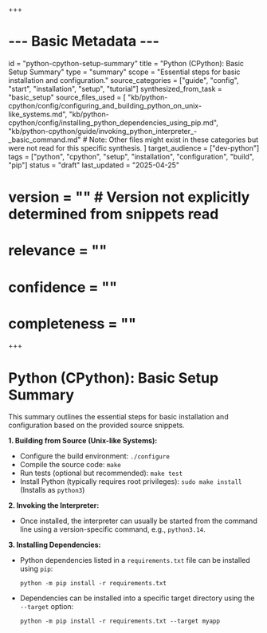 +++
# --- Basic Metadata ---
id = "python-cpython-setup-summary"
title = "Python (CPython): Basic Setup Summary"
type = "summary"
scope = "Essential steps for basic installation and configuration."
source_categories = ["guide", "config", "start", "installation", "setup", "tutorial"]
synthesized_from_task = "basic_setup"
source_files_used = [
    "kb/python-cpython/config/configuring_and_building_python_on_unix-like_systems.md",
    "kb/python-cpython/config/installing_python_dependencies_using_pip.md",
    "kb/python-cpython/guide/invoking_python_interpreter_-_basic_command.md"
    # Note: Other files might exist in these categories but were not read for this specific synthesis.
]
target_audience = ["dev-python"]
tags = ["python", "cpython", "setup", "installation", "configuration", "build", "pip"]
status = "draft"
last_updated = "2025-04-25"
# version = "" # Version not explicitly determined from snippets read
# relevance = ""
# confidence = ""
# completeness = ""
+++

# Python (CPython): Basic Setup Summary

This summary outlines the essential steps for basic installation and configuration based on the provided source snippets.

**1. Building from Source (Unix-like Systems):**
   - Configure the build environment: `./configure`
   - Compile the source code: `make`
   - Run tests (optional but recommended): `make test`
   - Install Python (typically requires root privileges): `sudo make install` (Installs as `python3`)

**2. Invoking the Interpreter:**
   - Once installed, the interpreter can usually be started from the command line using a version-specific command, e.g., `python3.14`.

**3. Installing Dependencies:**
   - Python dependencies listed in a `requirements.txt` file can be installed using `pip`:
     ```shell
     python -m pip install -r requirements.txt
     ```
   - Dependencies can be installed into a specific target directory using the `--target` option:
     ```shell
     python -m pip install -r requirements.txt --target myapp
